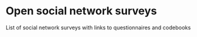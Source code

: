 # Open social network surveys
 List of social network surveys with links to questionnaires and codebooks
